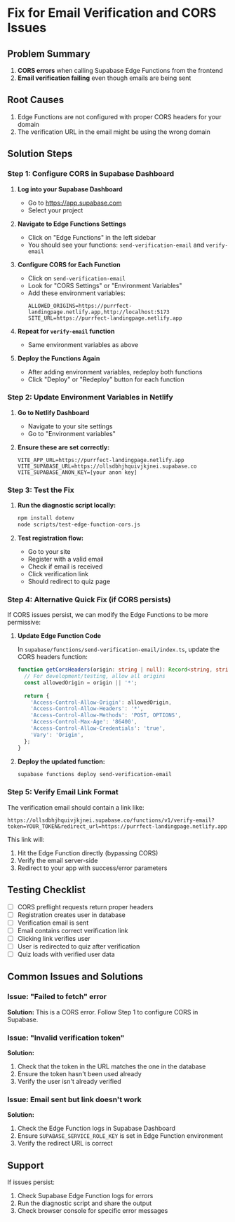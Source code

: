 # Fix for Email Verification and CORS Issues

## Problem Summary
1. **CORS errors** when calling Supabase Edge Functions from the frontend
2. **Email verification failing** even though emails are being sent

## Root Causes
1. Edge Functions are not configured with proper CORS headers for your domain
2. The verification URL in the email might be using the wrong domain

## Solution Steps

### Step 1: Configure CORS in Supabase Dashboard

1. **Log into your Supabase Dashboard**
   - Go to https://app.supabase.com
   - Select your project

2. **Navigate to Edge Functions Settings**
   - Click on "Edge Functions" in the left sidebar
   - You should see your functions: `send-verification-email` and `verify-email`

3. **Configure CORS for Each Function**
   - Click on `send-verification-email`
   - Look for "CORS Settings" or "Environment Variables"
   - Add these environment variables:
     ```
     ALLOWED_ORIGINS=https://purrfect-landingpage.netlify.app,http://localhost:5173
     SITE_URL=https://purrfect-landingpage.netlify.app
     ```

4. **Repeat for `verify-email` function**
   - Same environment variables as above

5. **Deploy the Functions Again**
   - After adding environment variables, redeploy both functions
   - Click "Deploy" or "Redeploy" button for each function

### Step 2: Update Environment Variables in Netlify

1. **Go to Netlify Dashboard**
   - Navigate to your site settings
   - Go to "Environment variables"

2. **Ensure these are set correctly:**
   ```
   VITE_APP_URL=https://purrfect-landingpage.netlify.app
   VITE_SUPABASE_URL=https://ollsdbhjhquivjkjnei.supabase.co
   VITE_SUPABASE_ANON_KEY=[your anon key]
   ```

### Step 3: Test the Fix

1. **Run the diagnostic script locally:**
   ```bash
   npm install dotenv
   node scripts/test-edge-function-cors.js
   ```

2. **Test registration flow:**
   - Go to your site
   - Register with a valid email
   - Check if email is received
   - Click verification link
   - Should redirect to quiz page

### Step 4: Alternative Quick Fix (if CORS persists)

If CORS issues persist, we can modify the Edge Functions to be more permissive:

1. **Update Edge Function Code**
   
   In `supabase/functions/send-verification-email/index.ts`, update the CORS headers function:

   ```typescript
   function getCorsHeaders(origin: string | null): Record<string, string> {
     // For development/testing, allow all origins
     const allowedOrigin = origin || '*';
     
     return {
       'Access-Control-Allow-Origin': allowedOrigin,
       'Access-Control-Allow-Headers': '*',
       'Access-Control-Allow-Methods': 'POST, OPTIONS',
       'Access-Control-Max-Age': '86400',
       'Access-Control-Allow-Credentials': 'true',
       'Vary': 'Origin',
     };
   }
   ```

2. **Deploy the updated function:**
   ```bash
   supabase functions deploy send-verification-email
   ```

### Step 5: Verify Email Link Format

The verification email should contain a link like:
```
https://ollsdbhjhquivjkjnei.supabase.co/functions/v1/verify-email?token=YOUR_TOKEN&redirect_url=https://purrfect-landingpage.netlify.app
```

This link will:
1. Hit the Edge Function directly (bypassing CORS)
2. Verify the email server-side
3. Redirect to your app with success/error parameters

## Testing Checklist

- [ ] CORS preflight requests return proper headers
- [ ] Registration creates user in database
- [ ] Verification email is sent
- [ ] Email contains correct verification link
- [ ] Clicking link verifies user
- [ ] User is redirected to quiz after verification
- [ ] Quiz loads with verified user data

## Common Issues and Solutions

### Issue: "Failed to fetch" error
**Solution:** This is a CORS error. Follow Step 1 to configure CORS in Supabase.

### Issue: "Invalid verification token"
**Solution:** 
1. Check that the token in the URL matches the one in the database
2. Ensure the token hasn't been used already
3. Verify the user isn't already verified

### Issue: Email sent but link doesn't work
**Solution:**
1. Check the Edge Function logs in Supabase Dashboard
2. Ensure `SUPABASE_SERVICE_ROLE_KEY` is set in Edge Function environment
3. Verify the redirect URL is correct

## Support

If issues persist:
1. Check Supabase Edge Function logs for errors
2. Run the diagnostic script and share the output
3. Check browser console for specific error messages